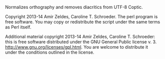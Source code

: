 Normalizes orthography and removes diacritics from UTF-8 Coptic.

Copyright 2013-14 Amir Zeldes, Caroline T. Schroeder.  The perl program is free software. You may copy or redistribute the script under the same terms as Perl itself.

Additional material copyright 2013-14 Amir Zeldes, Caroline T. Schroeder: this is free software distributed under the GNU General Public license v. 3. http://www.gnu.org/licenses/gpl.html. You are welcome to distribute it under the conditions outlined in the license.